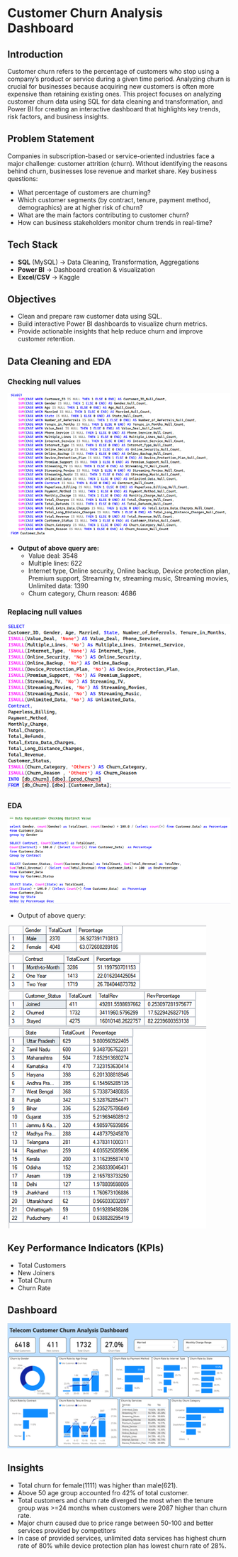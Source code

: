 # Customer Churn Analysis Dashboard

## Introduction
Customer churn refers to the percentage of customers who stop using a company’s product or service during a given time period. Analyzing churn is crucial for businesses because acquiring new customers is often more expensive than retaining existing ones. This project focuses on analyzing customer churn data using SQL for data cleaning and transformation, and Power BI for creating an interactive dashboard that highlights key trends, risk factors, and business insights.

## Problem Statement
Companies in subscription-based or service-oriented industries face a major challenge: customer attrition (churn). Without identifying the reasons behind churn, businesses lose revenue and market share.
Key business questions:
- What percentage of customers are churning?
- Which customer segments (by contract, tenure, payment method, demographics) are at higher risk of churn?
- What are the main factors contributing to customer churn?
- How can business stakeholders monitor churn trends in real-time?

## Tech Stack
- **SQL** (MySQL) → Data Cleaning, Transformation, Aggregations
- **Power BI** → Dashboard creation & visualization
- **Excel/CSV** → Kaggle

## Objectives
- Clean and prepare raw customer data using SQL.
- Build interactive Power BI dashboards to visualize churn metrics.
- Provide actionable insights that help reduce churn and improve customer retention.

## Data Cleaning and EDA
### Checking null values
![image](https://github.com/Ritik-M21/Data_Analysis_Projects/blob/main/Customer%20Churn%20Analysis/SQL%20file/checking%20null.png?raw=true)
- **Output of above query are:**
  - Value deal: 3548
  - Multiple lines: 622
  - Internet type, Online security, Online backup, Device protection plan, Premium support, Streaming tv, streaming music, Streaming movies, Unlimited data: 1390
  - Churn category, Churn reason: 4686

### Replacing null values
![image](https://github.com/Ritik-M21/Data_Analysis_Projects/blob/main/Customer%20Churn%20Analysis/SQL%20file/replacing%20null.png?raw=true)

### EDA
![image](https://github.com/Ritik-M21/Data_Analysis_Projects/blob/main/Customer%20Churn%20Analysis/SQL%20file/EDA.png?raw=true)

- Output of above query:
  
![image](https://github.com/Ritik-M21/Data_Analysis_Projects/blob/main/Customer%20Churn%20Analysis/SQL%20file/eda%20output.png?raw=true)

## Key Performance Indicators (KPIs)
- Total Customers
- New Joiners
- Total Churn
- Churn Rate

## Dashboard
![image](https://github.com/Ritik-M21/Data_Analysis_Projects/blob/main/Customer%20Churn%20Analysis/Dashboard.png?raw=true)

## Insights
- Total churn for female(1111) was higher than male(621).
- Above 50 age group accounted fro 42% of total customer.
- Total customers and churn rate diverged the most when the tenure group was >=24 months when customers were 2087 higher than churn rate.
- Major churn caused due to price range between 50-100 and better services provided by competitors 
- In case of provided services, unlimited data services has highest churn rate of 80% while device protection plan has lowest churn rate of 28%. 
